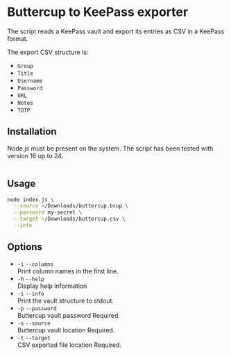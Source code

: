 # Buttercup to KeePass exporter

The script reads a KeePass vault and export its entries as CSV in a KeePass format.

The export CSV structure is:

- `Group`
- `Title`
- `Username`
- `Password`
- `URL`
- `Notes`
- `TOTP`

## Installation

Node.js must be present on the system. The script has been tested with version 16 up to 24.

```bash

```

## Usage

```bash
node index.js \
  --source ~/Downloads/buttercup.bcup \
  --password my-secret \
  --target ~/Downloads/buttercup.csv \
  --info
```

## Options

- `-i` `--columns`  
  Print column names in the first line.
- `-h` `--help`  
  Display help information
- `-i` `--info`  
  Print the vault structure to stdout.
- `-p` `--password`  
  Buttercup vault password Required.
- `-s` `--source`  
  Buttercup vault location Required.
- `-t` `--target`  
  CSV exported file location Required.
